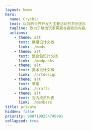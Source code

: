 ```yaml
---
layout: home
hero:
  name: Crychic
  text: 以我的世界开发为主要活动的共创团队
  tagline: 致力于输出玩家需要与喜爱的内容。
  actions:
    - theme: alt
      text: 模组设计文档
      link: ./mods
    - theme: alt
      text: 整合包设计文档
      link: ./modpacks
    - theme: alt
      text: 美术设计文档
      link: ./artdesign
    - theme: alt
      text: 草案
      link: ./drafts
    - theme: alt
      text: 对内成员列表
      link: ./members
title: private
hidden: false
priority: 9007199254740991
collapsed: true
---
```


